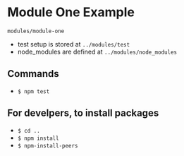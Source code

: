 # Module One Example
`modules/module-one`

- test setup is stored at `../modules/test`
- node_modules are defined at `../modules/node_modules`

## Commands
- `$ npm test`

## For develpers, to install packages
- `$ cd ..`
- `$ npm install`
- `$ npm-install-peers`